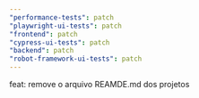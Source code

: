 ```yaml
---
"performance-tests": patch
"playwright-ui-tests": patch
"frontend": patch
"cypress-ui-tests": patch
"backend": patch
"robot-framework-ui-tests": patch
---
```


feat: remove o arquivo REAMDE.md dos projetos
